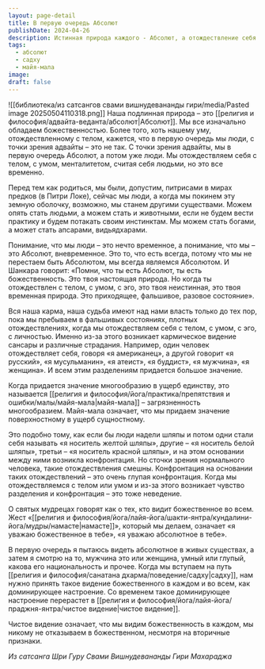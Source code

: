 ```yaml
---
layout: page-detail
title: В первую очередь Абсолют
publishDate: 2024-04-26
description: Истинная природа каждого - Абсолют, а отождествление себя с телом, умом, личностью и социальными ролями временно и иллюзорно. Все страдания и разделения возникают из-за майя-малы - загрязненности многообразием, когда сущностное единство забывается ради поверхностных различий. Мудрец видит Абсолют и божественность во всех существах, а путь садху требует развивать чистое видение, где доминирует уважение к божественному в каждом.
tags:
  - абсолют
  - садху
  - майя-мала
image: 
draft: false
---
```

![[библиотека/из сатсангов свами вишнудевананды гири/media/Pasted image 20250504110318.png]]
Наша подлинная природа – это [[религия и философия/адвайта-веданта/абсолют|Абсолют]]. Мы все изначально обладаем божественностью. Более того, хоть нашему уму, отождествленному с телом, кажется, что в первую очередь мы люди, с точки зрения адвайты – это не так. С точки зрения адвайты, мы в первую очередь Абсолют, а потом уже люди. Мы отождествляем себя с телом, с умом, менталитетом, считая себя людьми, но это все временно.

 Перед тем как родиться, мы были, допустим, питрисами в мирах предков (в Питри Локе), сейчас мы люди, а когда мы покинем эту земную оболочку, возможно, мы станем другими существами. Можем опять стать людьми, а можем стать и животными, если не будем вести практику и будем потакать своим инстинктам. Мы можем стать богами, а может стать апсарами, видьядхарами.

 Понимание, что мы люди – это нечто временное, а понимание, что мы – это Абсолют, вневременное. Это то, что есть всегда, потому что мы не перестаем быть Абсолютом, мы всегда являемся Абсолютом. И Шанкара говорит: «Помни, что ты есть Абсолют, ты есть божественность. Это твоя настоящая природа. Но когда ты отождествлен с телом, с умом, с эго, это твоя неистинная, это твоя временная природа. Это приходящее, фальшивое, разовое состояние».

 Вся наша карма, наша судьба имеют над нами власть только до тех пор, пока мы пребываем в фальшивых состояниях, плотных отождествлениях, когда мы отождествляем себя с телом, с умом, с эго, с личностью. Именно из-за этого возникает кармическое видение сансары и различные страдания. Например, один человек отождествляет себя, говоря «я американец», а другой говорит «я русский», «я мусульманин», «я атеист», «я буддист», «я мужчина», «я женщина». И всем этим разделениям придается большое значение.

 Когда придается значение многообразию в ущерб единству, это называется [[религия и философия/йога/практика/препятствия и ошибки/малы/майя-мала|майя-мала]] – загрязненность многообразием. Майя-мала означает, что мы придаем значение поверхностному в ущерб сущностному.

 Это подобно тому, как если бы люди надели шляпы и потом одни стали себя называть «я носитель желтой шляпы», другие – «я носитель белой шляпы», третьи – «я носитель красной шляпы», и на этом основании между ними возникла конфронтация. Но сточки зрения нормального человека, такие отождествления смешны. Конфронтация на основании таких отождествлений – это очень глупая конфронтация. Когда мы отождествляемся с телом или умом и из-за этого возникает чувство разделения и конфронтация – это тоже неведение.

 О святых мудрецах говорят как о тех, кто видит божественное во всем. Жест «[[религия и философия/йога/лайя-йога/шакти-янтра/кундалини-йога/мудры/намасте|намасте]]», который мы делаем, означает «я уважаю божественное в тебе», «я уважаю абсолютное в тебе».

 В первую очередь я пытаюсь видеть абсолютное в живых существах, а затем я смотрю на то, мужчина это или женщина, умный или глупый, какова его национальность и прочее. Когда мы вступаем на путь [[религия и философия/санатана дхарма/поведение/садху|садху]], нам нужно принять такое видение божественного в каждом и во всем, как доминирующее настроение. Со временем такое доминирующее настроение перерастет в [[религия и философия/йога/лайя-йога/праджня-янтра/чистое видение|чистое видение]].

 Чистое видение означает, что мы видим божественность в каждом, мы никому не отказываем в божественном, несмотря на вторичные признаки.

*Из сатсанга Шри Гуру Свами Вишнудевананды Гири Махараджа*